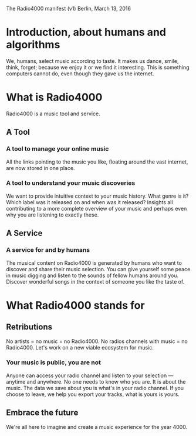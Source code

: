 The Radio4000 manifest (v1)
Berlin, March 13, 2016

# Introduction, about humans and algorithms

We, humans, select music according to taste. It makes us dance, smile, think, forget; because we enjoy it or we find it interesting. This is something computers cannot do, even though they gave us the internet.

# What is Radio4000

Radio4000 is a music tool and service.

## A Tool

### A tool to manage your online music
All the links pointing to the music you like, floating around the vast internet, are now stored in one place.

### A tool to understand your music discoveries
We want to provide intuitive context to your music history. What genre is it? Which label was it released on and when was it released? Insights all contributing to a more complete overview of your music and perhaps even why you are listening to exactly these.

## A Service

### A service for and by humans
The musical content on Radio4000 is generated by humans who want to discover and share their music selection. You can give yourself some peace in music digging and listen to the sounds of fellow humans around you. Discover wonderful songs in the context of someone you like the taste of.

# What Radio4000 stands for

## Retributions
No artists = no music = no Radio4000.
No radios channels with music = no Radio4000.
Let's work on a new viable ecosystem for music.

### Your music is public, you are not
Anyone can access your radio channel and listen to your selection — anytime and anywhere. No one needs to know who you are. It is about the music. The data we save about you is what's in your radio channel. If you choose to leave, we help you export your tracks, what is yours is yours.

## Embrace the future
We're all here to imagine and create a music experience for the year 4000.
